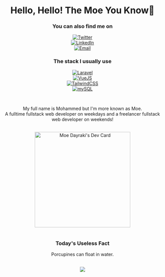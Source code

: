 <h1 align="center"> Hello, Hello! The Moe You Know👋</h1>
<div align="center"><h3>You can also find me on</h3>
    
<a href="https://twitter.com/MohammedDayraki" style="display:block" target="_blank"><img alt="Twitter" src="https://img.shields.io/badge/twitter-%231DA1F2.svg?&style=flat&logo=twitter&logoColor=white" /></a>
<a href="https://www.linkedin.com/in/mohammed-dayraki" style="display:block" target="_blank"><img alt="LinkedIn" src="https://img.shields.io/badge/linkedin-%230077B5.svg?&style=flat&logo=linkedin&logoColor=white" /></a>
<a href="https://dayrakiarts.com" style="display:block" target="_blank"><img alt="Email" src="https://img.shields.io/badge/Website-3b5998?style=flat&logo=google-chrome&logoColor=white" /> </a>

<h3>The stack I usually use</h3>
    
<a href="https://www.laravel.com" style="display:block" target="_blank"><img alt="Laravel" src="https://img.shields.io/badge/-laravel-critical?&style=flat&logo=laravel&logoColor=white" /></a>
<a href="https://tailwindcss.com" style="display:block" target="_blank"><img alt="VueJS" src="https://img.shields.io/badge/-vuejs-lightgrey?&style=flat&logo=vue.js&logoColor=#38bdf8&color=#afb8c1" /></a>
<a href="https://tailwindcss.com" style="display:block" target="_blank"><img alt="TailwindCSS" src="https://img.shields.io/badge/-tailwindcss-black?&style=flat&logo=tailwindcss&logoColor=#38bdf8&color=#000000" /></a>
<a href="https://tailwindcss.com" style="display:block" target="_blank"><img alt="mySQL" src="https://img.shields.io/badge/-mysql-orange?&style=flat&logo=mysql&logoColor=#38bdf8&color=#000000" /></a>
</div>
<br>
<div align="center">
    <p>My full name is Mohammed but I'm more known as Moe.<br>
    A fulltime fullstack web developer on weekdays and a freelancer fullstack web developer on weekends!</p>
</div>
<br>
<div align="center">
<a href="https://app.daily.dev/moedayraki" target="_blank"><img src="https://api.daily.dev/devcards/4e1a4fa920734885bfc6d0f85e8cb796.png?r=3xx" width="300px" alt="Moe Dayraki's Dev Card"/></a>
</div>
<br>
<div align="center">
<h3>Today's Useless Fact</h3>
<p id="fact">Porcupines can float in water.</p>
</div>
<br>
<div align="center">
<img src="https://github-readme-stats.vercel.app/api?username=moedayraki&count_private=true&show_icons=true&bg_color=000000&title_color=FFFFFF&border_radius=50&custom_title=Status"/>
</div>

